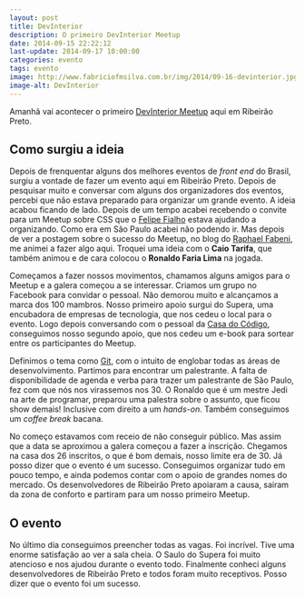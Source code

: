 ```yaml
---
layout: post
title: DevInterior
description: O primeiro DevInterior Meetup
date: 2014-09-15 22:22:12
last-update: 2014-09-17 10:00:00
categories: evento
tags: evento
image: http://www.fabriciofmsilva.com.br/img/2014/09-16-devinterior.jpg
image-alt: DevInterior
---
```


Amanhã vai acontecer o primeiro [DevInterior Meetup](http://www.meetup.com/devinterior/) aqui em Ribeirão Preto.

## Como surgiu a ideia

Depois de frenquentar alguns dos melhores eventos de <i lang="en">front end</i> do Brasil, surgiu a vontade de fazer um evento aqui em Ribeirão Preto. Depois de pesquisar muito e conversar com alguns dos organizadores dos eventos, percebi que não estava preparado para organizar um grande evento. A ideia acabou ficando de lado. Depois de um tempo acabei recebendo o convite para um Meetup sobre CSS que o [Felipe Fialho](http://felipefialho.com/) estava ajudando a organizando. Como era em São Paulo acabei não podendo ir. Mas depois de ver a postagem sobre o sucesso do Meetup, no blog do [Raphael Fabeni](http://www.raphaelfabeni.com.br/nascimento-meetup-css/), me animei a fazer algo aqui. Troquei uma ideia com o **Caio Tarifa**, que também animou e de cara colocou o **Ronaldo Faria Lima** na jogada.

Começamos a fazer nossos movimentos, chamamos alguns amigos para o Meetup e a galera começou a se interessar. Criamos um grupo no Facebook para convidar o pessoal. Não demorou muito e alcançamos a marca dos 100 mambros. Nosso primeiro apoio surgui do <span title="Supera Parque de Inovação e Tecnologia de Ribeirão Preto">Supera</span>, uma encubadora de empresas de tecnologia, que nos cedeu o local para o evento. Logo depois conversando com o pessoal da [Casa do Código](http://casadocodigo.com.br), conseguimos nosso segundo apoio, que nos cedeu um e-book para sortear entre os participantes do Meetup.

Definimos o tema como [Git](http://git-scm.com/), com o intuito de englobar todas as áreas de desenvolvimento. Partimos para encontrar um palestrante. A falta de disponibilidade de agenda e verba para trazer um palestrante de São Paulo, fez com que nós nos virassemos nos 30. O Ronaldo que é um mestre Jedi na arte de programar, preparou uma palestra sobre o assunto, que ficou show demais! Inclusive com direito a um <i lang="en">hands-on</i>. Também conseguimos um <i lang="en">coffee break</i> bacana.

No começo estavamos com receio de não conseguir público. Mas assim que a data se aproximou a galera começou a fazer a inscrição. Chegamos na casa dos 26 inscritos, o que é bom demais, nosso limite era de 30. Já posso dizer que o evento é um sucesso. Conseguimos organizar tudo em pouco tempo, e ainda podemos contar com o apoio de grandes nomes do mercado. Os desenvolvedores de Ribeirão Preto apoiaram a causa, sairam da zona de conforto e partiram para um nosso primeiro Meetup.

## O evento

No último dia conseguimos preencher todas as vagas. Foi incrível. Tive uma enorme satisfação ao ver a sala cheia. O Saulo do Supera foi muito atencioso e nos ajudou durante o evento todo. Finalmente conheci alguns desenvolvedores de Ribeirão Preto e todos foram muito receptivos. Posso dizer que o evento foi um sucesso.
